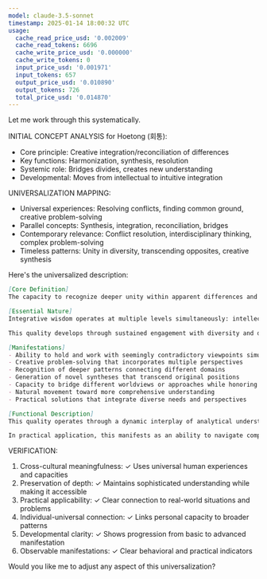 ```yaml
---
model: claude-3.5-sonnet
timestamp: 2025-01-14 18:00:32 UTC
usage:
  cache_read_price_usd: '0.002009'
  cache_read_tokens: 6696
  cache_write_price_usd: '0.000000'
  cache_write_tokens: 0
  input_price_usd: '0.001971'
  input_tokens: 657
  output_price_usd: '0.010890'
  output_tokens: 726
  total_price_usd: '0.014870'
---
```


Let me work through this systematically.

INITIAL CONCEPT ANALYSIS for Hoetong (회통):
- Core principle: Creative integration/reconciliation of differences
- Key functions: Harmonization, synthesis, resolution
- Systemic role: Bridges divides, creates new understanding
- Developmental: Moves from intellectual to intuitive integration

UNIVERSALIZATION MAPPING:
- Universal experiences: Resolving conflicts, finding common ground, creative problem-solving
- Parallel concepts: Synthesis, integration, reconciliation, bridges
- Contemporary relevance: Conflict resolution, interdisciplinary thinking, complex problem-solving
- Timeless patterns: Unity in diversity, transcending opposites, creative synthesis

Here's the universalized description:

```markdown
[Core Definition]
The capacity to recognize deeper unity within apparent differences and create novel syntheses that honor and transcend seemingly opposing viewpoints or approaches. This quality enables creative integration that preserves the valuable aspects of different perspectives while generating new, more comprehensive understanding.

[Essential Nature]
Integrative wisdom operates at multiple levels simultaneously: intellectual understanding that recognizes patterns and connections, emotional intelligence that holds space for different perspectives, and intuitive insight that perceives underlying unity. It manifests as both an analytical capacity to map relationships between different domains and an artistic ability to create novel combinations and solutions.

This quality develops through sustained engagement with diversity and difference, gradually building a more comprehensive understanding that can hold complexity without reducing it to simplistic uniformity. It represents the mind's natural capacity to find coherence while preserving distinctiveness.

[Manifestations]
- Ability to hold and work with seemingly contradictory viewpoints simultaneously
- Creative problem-solving that incorporates multiple perspectives
- Recognition of deeper patterns connecting different domains
- Generation of novel syntheses that transcend original positions
- Capacity to bridge different worldviews or approaches while honoring their uniqueness
- Natural movement toward more comprehensive understanding
- Practical solutions that integrate diverse needs and perspectives

[Functional Description]
This quality operates through a dynamic interplay of analytical understanding and intuitive insight. It begins with deep listening and careful observation, mapping the territory of different perspectives or approaches. As understanding deepens, pattern recognition reveals hidden connections and relationships, while creative intelligence begins to perceive possible syntheses and novel combinations. The process culminates in insights that transcend original limitations while preserving essential truths.

In practical application, this manifests as an ability to navigate complex situations involving multiple stakeholders or seemingly conflicting requirements. It enables the development of solutions that satisfy diverse needs, bridge different viewpoints, and create outcomes that exceed what was possible from any single perspective. This quality is particularly vital in contexts requiring innovation, conflict resolution, or the integration of different knowledge systems or approaches.
```

VERIFICATION:
1. Cross-cultural meaningfulness: ✓ Uses universal human experiences and capacities
2. Preservation of depth: ✓ Maintains sophisticated understanding while making it accessible
3. Practical applicability: ✓ Clear connection to real-world situations and problems
4. Individual-universal connection: ✓ Links personal capacity to broader patterns
5. Developmental clarity: ✓ Shows progression from basic to advanced manifestation
6. Observable manifestations: ✓ Clear behavioral and practical indicators

Would you like me to adjust any aspect of this universalization?